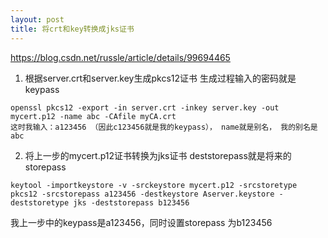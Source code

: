 ```yaml
---
layout: post
title: 将crt和key转换成jks证书
---
```


https://blog.csdn.net/russle/article/details/99694465


1. 根据server.crt和server.key生成pkcs12证书
生成过程输入的密码就是keypass
```
openssl pkcs12 -export -in server.crt -inkey server.key -out mycert.p12 -name abc -CAfile myCA.crt
这时我输入：a123456 （因此c123456就是我的keypass）， name就是别名， 我的别名是abc
```


2. 将上一步的mycert.p12证书转换为jks证书
deststorepass就是将来的storepass
```
keytool -importkeystore -v -srckeystore mycert.p12 -srcstoretype pkcs12 -srcstorepass a123456 -destkeystore Aserver.keystore -deststoretype jks -deststorepass b123456
```
我上一步中的keypass是a123456，同时设置storepass 为b123456